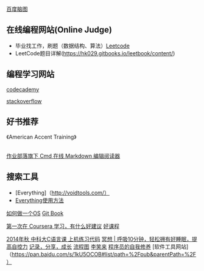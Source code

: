 [百度脑图](http://naotu.baidu.com/)


## 在线编程网站(Online Judge)
- 毕业找工作，刷题（数据结构、算法）[Leetcode](www.leetcode.com)
- LeetCode题目详解(https://hk029.gitbooks.io/leetbook/content/)
## 编程学习网站
[codecademy](https://www.codecademy.com/)


[stackoverflow](http://stackoverflow.com/)


## 好书推荐
《American Accent Training》

##
[作业部落旗下 Cmd 在线 Markdown 编辑阅读器](https://www.zybuluo.com/mdeditor)

## 搜索工具
- [Everything]（http://voidtools.com/）
- [Everything使用方法](http://www.jianshu.com/p/2385ab82447e)

[如何做一个OS](https://samypesse.gitbooks.io/how-to-create-an-operating-system/)
[Git Book](https://www.gitbook.com/explore)

[第一次在 Coursera 学习，有什么好建议](https://www.zhihu.com/question/20816397)
[好课程](http://www.jianshu.com/p/acb267dd3268)

[2014年秋 中科大C语言课 上机练习代码](https://github.com/JING-TIME/C-Programming/blob/master/README.md)
[冥想 | 呼吸10分钟，轻松拥有好睡眠，提高自控力](http://voidsky.cc/life/meditation/breath/)
[记录，分享，成长](http://voidsky.cc/)
[流程图](https://segmentfault.com/q/1010000002405209)
[李笑来](http://www.zhibimo.com/explore/books)
[程序员的自我修养](https://www.gitbook.com/book/leohxj/a-programmer-prepares)
[软件工具网站]（https://pan.baidu.com/s/1kU5OCOB#list/path=%2Fpub&parentPath=%2F）
